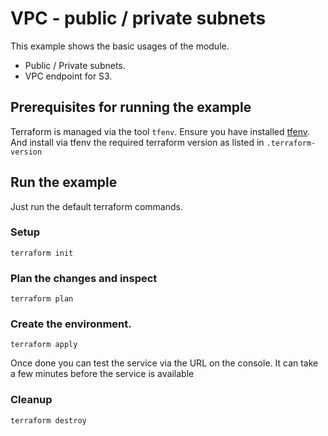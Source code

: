 # VPC - public / private subnets

This example shows the basic usages of the module.
- Public / Private subnets.
- VPC endpoint for S3.

## Prerequisites for running the example
Terraform is managed via the tool `tfenv`. Ensure you have installed [tfenv](https://github.com/kamatama41/tfenv). And install via tfenv the required terraform version as listed in `.terraform-version`

## Run the example

Just run the default terraform commands.


### Setup

```
terraform init
```

### Plan the changes and inspect

```
terraform plan
```

### Create the environment.

```
terraform apply
```

Once done you can test the service via the URL on the console. It can take a few minutes before the service is available


### Cleanup

```
terraform destroy
```

